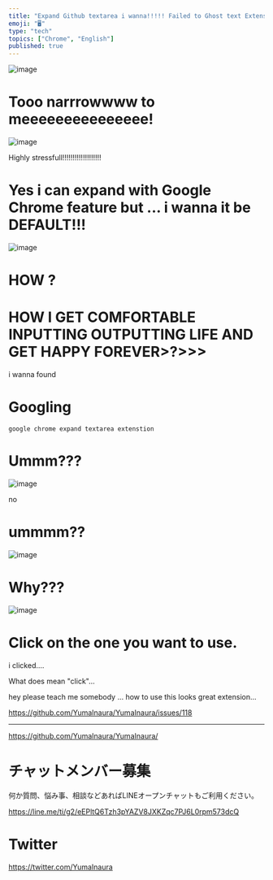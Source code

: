 ```yaml
---
title: "Expand Github textarea i wanna!!!!! Failed to Ghost text Extension Goo"
emoji: "🖥"
type: "tech"
topics: ["Chrome", "English"]
published: true
---
```


![image](https://user-images.githubusercontent.com/13635059/50569993-332ad000-0dbb-11e9-8276-3c0b31435553.png)

# Tooo narrrowwww to meeeeeeeeeeeeeee!

![image](https://user-images.githubusercontent.com/13635059/50569994-3d4cce80-0dbb-11e9-96a8-594c2f31e838.png)

Highly stressfull!!!!!!!!!!!!!!!!!!!

# Yes i can expand with Google Chrome feature but ... i wanna it be DEFAULT!!!

![image](https://user-images.githubusercontent.com/13635059/50569997-5786ac80-0dbb-11e9-8c83-7f5332356f33.png)

# HOW ?

# HOW I GET COMFORTABLE INPUTTING OUTPUTTING LIFE AND GET HAPPY FOREVER>?>>>

i wanna found 

# Googling

`google chrome expand textarea extenstion`

# Ummm???

![image](https://user-images.githubusercontent.com/13635059/50570008-d845a880-0dbb-11e9-8770-0b8048ab87be.png)

no

# ummmm??

![image](https://user-images.githubusercontent.com/13635059/50570007-d54ab800-0dbb-11e9-9778-bade5d7d5254.png)

# Why???

![image](https://user-images.githubusercontent.com/13635059/50570012-f6130d80-0dbb-11e9-9c19-fb130f5a2ebf.png)

# Click on the one you want to use.

i clicked....

What does mean "click"...

hey please teach me somebody ... how to use this looks great extension...

https://github.com/YumaInaura/YumaInaura/issues/118

---

https://github.com/YumaInaura/YumaInaura/








<!-- Update From Qiita API -->

# チャットメンバー募集


何か質問、悩み事、相談などあればLINEオープンチャットもご利用ください。

https://line.me/ti/g2/eEPltQ6Tzh3pYAZV8JXKZqc7PJ6L0rpm573dcQ





# Twitter


https://twitter.com/YumaInaura


<!-- Update From Qiita API -->



